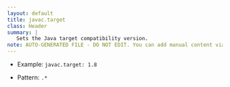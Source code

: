 ```yaml
---
layout: default
title: javac.target
class: Header
summary: |
   Sets the Java target compatibility version.
note: AUTO-GENERATED FILE - DO NOT EDIT. You can add manual content via same filename in ext folder. 
---
```


- Example: `javac.target: 1.8`

- Pattern: `.*`

